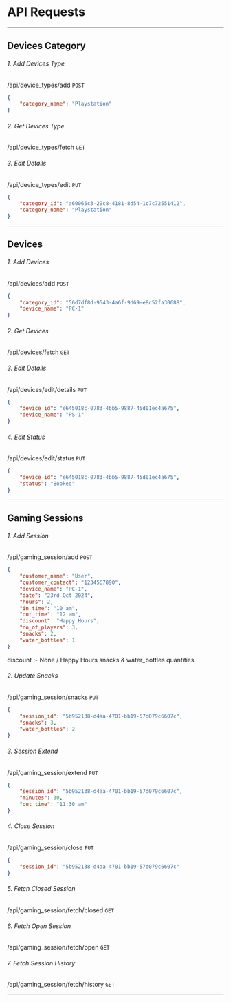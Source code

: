 # API Requests


----------------------------------------------------------------------------------

## Devices Category

###### 1. Add Devices Type
/api/device_types/add
`POST`
```json
{
    "category_name": "Playstation"
}
```

###### 2. Get Devices Type 
/api/device_types/fetch
`GET`


###### 3. Edit Details
/api/device_types/edit
`PUT`
```json
{
    "category_id": "a60065c3-29c8-4181-8d54-1c7c72551412",
    "category_name": "Playstation"
}
```

----------------------------------------------------------------------------------

## Devices

###### 1. Add Devices
/api/devices/add
`POST`
```json
{
    "category_id": "56d7df8d-9543-4a6f-9d69-e8c52fa30688",
    "device_name": "PC-1"
}
```

###### 2. Get Devices 
/api/devices/fetch
`GET`


###### 3. Edit Details
/api/devices/edit/details
`PUT`
```json
{
    "device_id": "e645018c-0783-4bb5-9887-45d01ec4a675",
    "device_name": "PS-1"
}
```

###### 4. Edit Status
/api/devices/edit/status
`PUT`
```json
{
    "device_id": "e645018c-0783-4bb5-9887-45d01ec4a675",
    "status": "Booked"
}
```


----------------------------------------------------------------------------------

## Gaming Sessions

###### 1. Add Session 
/api/gaming_session/add
`POST`
```json
{
    "customer_name": "User",
    "customer_contact": "1234567890",
    "device_name": "PC-1",
    "date": "23rd Oct 2024",
    "hours": 2,
    "in_time": "10 am",
    "out_time": "12 am",
    "discount": "Happy Hours",
    "no_of_players": 3,
    "snacks": 2,
    "water_bottles": 1
}
```
discount :- None / Happy Hours
snacks & water_bottles quantities

###### 2. Update Snacks  
/api/gaming_session/snacks
`PUT`
```json
{
    "session_id": "5b952138-d4aa-4701-bb19-57d079c6607c",
    "snacks": 3,
    "water_bottles": 2
}
```

###### 3. Session Extend
/api/gaming_session/extend
`PUT`
```json
{
    "session_id": "5b952138-d4aa-4701-bb19-57d079c6607c",
    "minutes": 30,
    "out_time": "11:30 am"
}
```

###### 4. Close Session
/api/gaming_session/close
`PUT`
```json
{
    "session_id": "5b952138-d4aa-4701-bb19-57d079c6607c"
}
```

###### 5. Fetch Closed Session
/api/gaming_session/fetch/closed
`GET`

###### 6. Fetch Open Session
/api/gaming_session/fetch/open
`GET`

###### 7. Fetch Session History
/api/gaming_session/fetch/history
`GET`

----------------------------------------------------------------------------------
